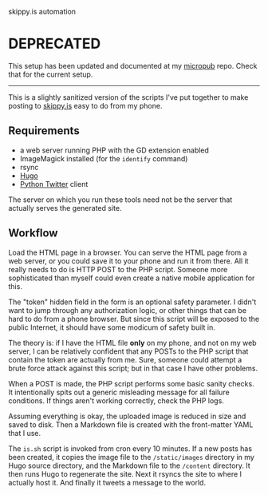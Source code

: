 skippy.is automation

# DEPRECATED
This setup has been updated and documented at my [micropub](https://github.com/skpy/micropub) repo.  Check that for the current setup.

---

This is a slightly sanitized version of the scripts I've put together to make posting to [skippy.is](https://skippy.is/) easy to do from my phone.

## Requirements
* a web server running PHP with the GD extension enabled
* ImageMagick installed (for the `identify` command)
* rsync
* [Hugo](http://gohugo.io/)
* [Python Twitter](https://github.com/sixohsix/twitter) client

The server on which you run these tools need not be the server that actually serves the generated site.

## Workflow
Load the HTML page in a browser. You can serve the HTML page from a web server, or you could save it to your phone and run it from there. All it really needs to do is HTTP POST to the PHP script. Someone more sophisticated than myself could even create a native mobile application for this.

The "token" hidden field in the form is an optional safety parameter. I didn't want to jump through any authorization logic, or other things that can be hard to do from a phone browser.  But since this script will be exposed to the public Internet, it should have some modicum of safety built in.

The theory is: if I have the HTML file **only** on my phone, and not on my web server, I can be relatively confident that any POSTs to the PHP script that contain the token are actually from me.  Sure, someone could attempt a brute force attack against this script; but in that case I have other problems.

When a POST is made, the PHP script performs some basic sanity checks. It intentionally spits out a generic misleading message for all failure conditions. If things aren't working correctly, check the PHP logs.

Assuming everything is okay, the uploaded image is reduced in size and saved to disk. Then a Markdown file is created with the front-matter YAML that I use.

The `is.sh` script is invoked from cron every 10 minutes. If a new posts has been created, it copies the image file to the `/static/images` directory in my Hugo source directory, and the Markdown file to the `/content` directory.  It then runs Hugo to regenerate the site.  Next it rsyncs the site to where I actually host it.  And finally it tweets a message to the world.

